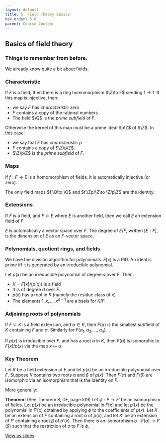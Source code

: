 ```yaml
---
layout: default
title: 5. Field Theory Basics
nav_order: 5.0
parent: Course Content
---
```


## Basics of field theory

### Things to remember from before.

We already know quite a bit about fields. 

### Characteristic 

If $F$ is a field, then there is a ring homomorphism $\Z\to F$ sending $1\to 1$.  If this map is injective, then:

- we say $F$ has *characteristic zero*
- $F$ contains a copy of the rational numbers
- The field $\Q$ is the *prime subfield* of $F$.

Otherwise the kernel of this map must be a prime ideal $p\Z$ of $\Z$.  In this case:
    
- we say that $F$ has *characteristic $p$*
- $F$ contains a copy of $\Z/p\Z$.
- $\Z/p\Z$ is the *prime subfield* of $F$.

### Maps

If $f:F\to E$ is a homomorphism of fields, it is automatically injective (or zero).

The only field maps $f:\Q\to \Q$ and $f:\Zp/\Z\to \Z/p\Z$ are the identity. 

### Extensions

If $F$ is a field, and $F\subset E$ where $E$ is another field, then we call $E$ an extension field of $F$.

$E$ is automatically a vector space over $F$.  The degree of $E/F$, written $[E:F]$, is the dimension of $E$ as an $F$-vector space.

### Polynomials, quotient rings, and fields

We have the division algorithm for polynomials.  $F[x]$ is a PID.    An ideal is prime iff it is generated by an irreducible polynomial.

Let $p(x)$ be an irreducible polynomial of degree $d$ over $F$.  Then:

- $K=F[x]/(p(x))$ is a field
- It is of degree $d$ over $F$.
- $p(x)$ has a root in $K$ (namely the residue class of $x$)
- The elements $1,x,\ldots, x^{d-1}$ are a basis for $K/F$. 

### Adjoining roots of polynomials

If $F\subset K$ is a field extension, and $\alpha\in K$, then $F(\alpha)$ is the smallest subfield of $K$ containing $F$ and $\alpha$.
Similarly for $F(\alpha_1,\alpha_2,\ldots,\alpha_n)$.

If $p(x)$ is irreducible over $F$, and has a root $\alpha$ in $K$, then $F(\alpha)$ is isomorphic to $F[x]/p(x)$ via the map $x\mapsto \alpha$.

### Key Theorem

Let $K$ be a field extension of $F$ and let $p(x)$ be an irreducible polynomial over $F$.  Suppose $K$ contains two roots $\alpha$ and $\beta$
of $p(x)$.  Then $F(\alpha)$ and $F(\beta)$ are isomorphic via an isomorphism that is the identity on $F$.

More generally:

**Theorem:** (See Theorem 8, DF, page 519) Let $\phi:F\to F'$ be an isomorphism of fields.  Let $p(x)$ be an irreducible polynomial in $F[x]$ and let
$p'(x)$ be the polynomial in $F'[x]$ obtained by applying $\phi$ to the coefficients of $p(x)$.  Let $K$ be an extension of $F$ containing a root $\alpha$ of
$p(x)$, and let $K'$ be an extension of $F'$ containing a root $\beta$ of $p'(x)$.  Then there is an isomorphism $\sigma:F(\alpha)\to F'(\beta)$ such that
the restriction of $\sigma$ to $F$ is $\phi$. 







<div>
<a href="slides/05-fieldbasics.html"> View as slides </a>
</div>